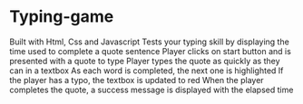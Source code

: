 # Typing-game
Built with Html, Css and Javascript
Tests your typing skill by displaying the time used to complete a quote sentence
Player clicks on start button and is presented with a quote to type
Player types the quote as quickly as they can in a textbox
As each word is completed, the next one is highlighted
If the player has a typo, the textbox is updated to red
When the player completes the quote, a success message is displayed with the elapsed time
